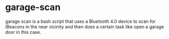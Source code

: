 # garage-scan
garage scan is a bash script that uses a Bluetooth 4.0 device to scan for iBeacons in the near vicinity and then does a certain task like open a garage door in this case.
